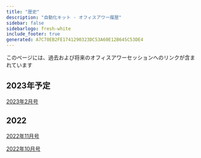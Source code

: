 ```yaml
---
title: "歴史"
description: "自動化キット - オフィスアワー履歴"
sidebar: false
sidebarlogo: fresh-white
include_footer: true
generated: A7C70EB2FE1741290323DC53A60E12B645C53DE4
---
```


このページには、過去および将来のオフィスアワーセッションへのリンクが含まれています

## 2023年予定

[2023年2月号](/ja/office-hours/february-2023)

## 2022

[2022年11月号](/ja/office-hours/november-2022)

[2022年10月号](/ja/office-hours/october-2022)
